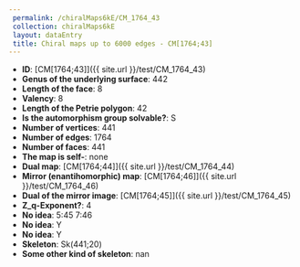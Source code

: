 ```yaml
--- 
 permalink: /chiralMaps6kE/CM_1764_43 
 collection: chiralMaps6kE
 layout: dataEntry
 title: Chiral maps up to 6000 edges - CM[1764;43]
---
```


- **ID**: [CM[1764;43]]({{ site.url }}/test/CM_1764_43)
- **Genus of the underlying surface**: 442
- **Length of the face**: 8
- **Valency**: 8
- **Length of the Petrie polygon**: 42
- **Is the automorphism group solvable?**: S
- **Number of vertices**: 441
- **Number of edges**: 1764
- **Number of faces**: 441
- **The map is self-**: none
- **Dual map**: [CM[1764;44]]({{ site.url }}/test/CM_1764_44)
- **Mirror (enantihomorphic) map**: [CM[1764;46]]({{ site.url }}/test/CM_1764_46)
- **Dual of the mirror image**: [CM[1764;45]]({{ site.url }}/test/CM_1764_45)
- **Z_q-Exponent?**: 4
- **No idea**:  5:45 7:46
- **No idea**: Y
- **No idea**: Y
- **Skeleton**: Sk(441;20)
- **Some other kind of skeleton**: nan
